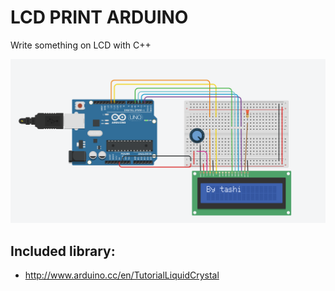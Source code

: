 # LCD PRINT ARDUINO
 
<p> Write something on LCD with C++ </p>

<img src="./schematic/result.png" />

## Included library: 
 * http://www.arduino.cc/en/TutorialLiquidCrystal
